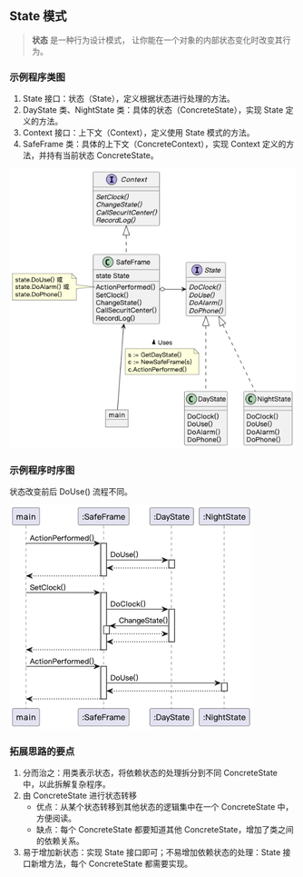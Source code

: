 ## State 模式

> **状态** 是一种行为设计模式， 让你能在一个对象的内部状态变化时改变其行为。

### 示例程序类图

1. State 接口：状态（State），定义根据状态进行处理的方法。
2. DayState 类、NightState 类：具体的状态（ConcreteState），实现 State 定义的方法。
3. Context 接口：上下文（Context），定义使用 State 模式的方法。
4. SafeFrame 类：具体的上下文（ConcreteContext），实现 Context 定义的方法，并持有当前状态 ConcreteState。

![state_class](./state_class.png)

### 示例程序时序图

状态改变前后 DoUse() 流程不同。

![state_sequence](./state_sequence.png)

### 拓展思路的要点

1. 分而治之：用类表示状态，将依赖状态的处理拆分到不同 ConcreteState 中，以此拆解复杂程序。
2. 由 ConcreteState 进行状态转移
   - 优点：从某个状态转移到其他状态的逻辑集中在一个 ConcreteState 中，方便阅读。
   - 缺点：每个 ConcreteState 都要知道其他 ConcreteState，增加了类之间的依赖关系。
3. 易于增加新状态：实现 State 接口即可；不易增加依赖状态的处理：State 接口新增方法，每个 ConcreteState 都需要实现。
